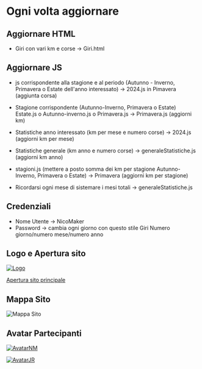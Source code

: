 # Ogni volta aggiornare

## Aggiornare HTML

- Giri con vari km e corse -> Giri.html

## Aggiornare JS

- js corrispondente alla stagione e al periodo (Autunno - Inverno, Primavera o Estate dell'anno interessato) -> 2024.js in Pimavera (aggiunta corsa)
- Stagione corrispondente (Autunno-Inverno, Primavera o Estate) Estate.js o Autunno-inverno.js o Primavera.js -> Primavera.js (aggiorni km)
- Statistiche anno interessato (km per mese e numero corse) -> 2024.js (aggiorni km per mese)
- Statistiche generale (km anno e numero corse) -> generaleStatistiche.js (aggiorni km anno)
- stagioni.js (mettere a posto somma dei km per stagione Autunno-Inverno, Primavera o Estate) -> Primavera (aggiorni km per stagione)

- Ricordarsi ogni mese di sistemare i mesi totali -> generaleStatistiche.js

## Credenziali

- Nome Utente -> NicoMaker
- Password -> cambia ogni giorno con questo stile Giri Numero giorno/numero mese/numero anno

## Logo e Apertura sito

[![Logo](imagini%20Html%20sito%20principale/Logo%20.jpg)](https://giri-in-bici.netlify.app/)

[Apertura sito principale](https://giri-in-bici.netlify.app/)

## Mappa Sito

![Mappa Sito](About_US/Mappa.jpg)

## Avatar Partecipanti

[![AvatarNM](About_US/Avatar/AvatarNM.jpg)](https://www.komoot.com/it-it/user/1372754001803)

[![AvatarJR](About_US/Avatar/AvatarJR.png)](https://www.komoot.com/it-it/user/1381372752571)